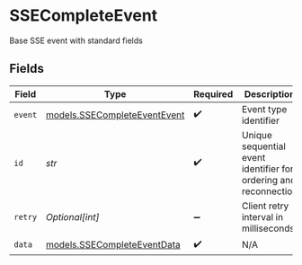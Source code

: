 # SSECompleteEvent

Base SSE event with standard fields


## Fields

| Field                                                              | Type                                                               | Required                                                           | Description                                                        | Example                                                            |
| ------------------------------------------------------------------ | ------------------------------------------------------------------ | ------------------------------------------------------------------ | ------------------------------------------------------------------ | ------------------------------------------------------------------ |
| `event`                                                            | [models.SSECompleteEventEvent](../models/ssecompleteeventevent.md) | :heavy_check_mark:                                                 | Event type identifier                                              |                                                                    |
| `id`                                                               | *str*                                                              | :heavy_check_mark:                                                 | Unique sequential event identifier for ordering and reconnection   | 1234567890                                                         |
| `retry`                                                            | *Optional[int]*                                                    | :heavy_minus_sign:                                                 | Client retry interval in milliseconds                              | 30000                                                              |
| `data`                                                             | [models.SSECompleteEventData](../models/ssecompleteeventdata.md)   | :heavy_check_mark:                                                 | N/A                                                                |                                                                    |